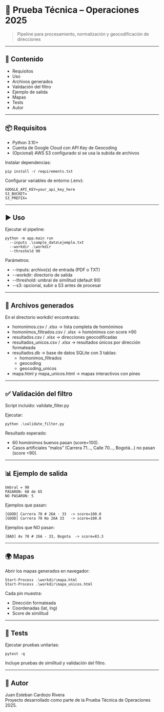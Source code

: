 ﻿# 🚀 Prueba Técnica – Operaciones 2025
> Pipeline para procesamiento, normalización y geocodificación de direcciones

---

## 📑 Contenido
- Requisitos
- Uso
- Archivos generados
- Validación del filtro
- Ejemplo de salida
- Mapas
- Tests
- Autor

---

## 📦 Requisitos

- Python 3.10+
- Cuenta de Google Cloud con API Key de Geocoding
- (Opcional) AWS S3 configurado si se usa la subida de archivos

Instalar dependencias:

    pip install -r requirements.txt

Configurar variables de entorno (.env):

    GOOGLE_API_KEY=your_api_key_here
    S3_BUCKET=
    S3_PREFIX=

---

## ▶️ Uso

Ejecutar el pipeline:

    python -m app.main run 
      --inputs .\sample_data\ejemplo.txt 
      --workdir .\workdir 
      --threshold 90

Parámetros:
- --inputs: archivo(s) de entrada (PDF o TXT)  
- --workdir: directorio de salida  
- --threshold: umbral de similitud (default 90)  
- --s3: opcional, subir a S3 antes de procesar  

---

## 📂 Archivos generados

En el directorio workdir/ encontrarás:

- homonimos.csv / .xlsx → lista completa de homónimos  
- homonimos_filtrados.csv / .xlsx → homónimos con score ≥90  
- resultados.csv / .xlsx → direcciones geocodificadas  
- resultados_unicos.csv / .xlsx → resultados únicos por dirección formateada  
- resultados.db → base de datos SQLite con 3 tablas:
    - homonimos_filtrados
    - geocoding
    - geocoding_unicos
- mapa.html y mapa_unicos.html → mapas interactivos con pines  

---

## ✅ Validación del filtro

Script incluido: validate_filter.py

Ejecutar:

    python .\validate_filter.py

Resultado esperado:
- 60 homónimos buenos pasan (score=100).  
- Casos artificiales “malos” (Carrera 71…, Calle 70…, Bogotá…) no pasan (score <90).  

---

## 📊 Ejemplo de salida

    Umbral = 90
    PASARON: 60 de 65
    NO PASARON: 5

Ejemplos que pasan:

    [GOOD] Carrera 70 # 26A - 33  -> score=100.0
    [GOOD] Carrera 70 No 26A 33   -> score=100.0

Ejemplos que NO pasan:

    [BAD] Av 70 # 26A - 33, Bogota  -> score=83.3

---

## 🌍 Mapas

Abrir los mapas generados en navegador:

    Start-Process .\workdir\mapa.html
    Start-Process .\workdir\mapa_unicos.html

Cada pin muestra:
- Dirección formateada  
- Coordenadas (lat, lng)  
- Score de similitud  

---

## 🧪 Tests

Ejecutar pruebas unitarias:

    pytest -q

Incluye pruebas de similitud y validación del filtro.

---

## 👤 Autor

Juan Esteban Cardozo Rivera  
Proyecto desarrollado como parte de la Prueba Técnica de Operaciones 2025.
